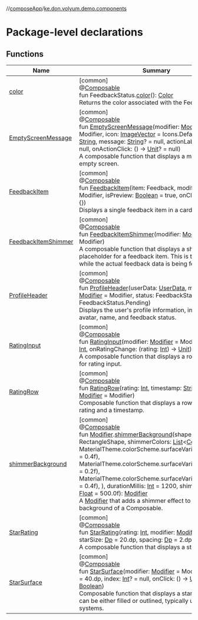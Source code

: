 //[composeApp](../../index.md)/[ke.don.volyum.demo.components](index.md)

# Package-level declarations

## Functions

| Name | Summary |
|---|---|
| [color](color.md) | [common]<br>@[Composable](https://developer.android.com/reference/kotlin/androidx/compose/runtime/Composable.html)<br>fun FeedbackStatus.[color](color.md)(): [Color](https://developer.android.com/reference/kotlin/androidx/compose/ui/graphics/Color.html)<br>Returns the color associated with the FeedbackStatus. |
| [EmptyScreenMessage](-empty-screen-message.md) | [common]<br>@[Composable](https://developer.android.com/reference/kotlin/androidx/compose/runtime/Composable.html)<br>fun [EmptyScreenMessage](-empty-screen-message.md)(modifier: [Modifier](https://developer.android.com/reference/kotlin/androidx/compose/ui/Modifier.html) = Modifier, icon: [ImageVector](https://developer.android.com/reference/kotlin/androidx/compose/ui/graphics/vector/ImageVector.html) = Icons.Default.Info, title: [String](https://kotlinlang.org/api/core/kotlin-stdlib/kotlin/-string/index.html), message: [String](https://kotlinlang.org/api/core/kotlin-stdlib/kotlin/-string/index.html)? = null, actionLabel: [String](https://kotlinlang.org/api/core/kotlin-stdlib/kotlin/-string/index.html)? = null, onActionClick: () -&gt; [Unit](https://kotlinlang.org/api/core/kotlin-stdlib/kotlin/-unit/index.html)? = null)<br>A composable function that displays a message for an empty screen. |
| [FeedbackItem](-feedback-item.md) | [common]<br>@[Composable](https://developer.android.com/reference/kotlin/androidx/compose/runtime/Composable.html)<br>fun [FeedbackItem](-feedback-item.md)(item: Feedback, modifier: [Modifier](https://developer.android.com/reference/kotlin/androidx/compose/ui/Modifier.html) = Modifier, isPreview: [Boolean](https://kotlinlang.org/api/core/kotlin-stdlib/kotlin/-boolean/index.html) = true, onClick: () -&gt; [Unit](https://kotlinlang.org/api/core/kotlin-stdlib/kotlin/-unit/index.html) = {})<br>Displays a single feedback item in a card format. |
| [FeedbackItemShimmer](-feedback-item-shimmer.md) | [common]<br>@[Composable](https://developer.android.com/reference/kotlin/androidx/compose/runtime/Composable.html)<br>fun [FeedbackItemShimmer](-feedback-item-shimmer.md)(modifier: [Modifier](https://developer.android.com/reference/kotlin/androidx/compose/ui/Modifier.html) = Modifier)<br>A composable function that displays a shimmer loading placeholder for a feedback item. This is typically used while the actual feedback data is being fetched. |
| [ProfileHeader](-profile-header.md) | [common]<br>@[Composable](https://developer.android.com/reference/kotlin/androidx/compose/runtime/Composable.html)<br>fun [ProfileHeader](-profile-header.md)(userData: [UserData](../ke.don.volyum.demo.models/-user-data/index.md), modifier: [Modifier](https://developer.android.com/reference/kotlin/androidx/compose/ui/Modifier.html) = Modifier, status: FeedbackStatus = FeedbackStatus.Pending)<br>Displays the user's profile information, including their avatar, name, and feedback status. |
| [RatingInput](-rating-input.md) | [common]<br>@[Composable](https://developer.android.com/reference/kotlin/androidx/compose/runtime/Composable.html)<br>fun [RatingInput](-rating-input.md)(modifier: [Modifier](https://developer.android.com/reference/kotlin/androidx/compose/ui/Modifier.html) = Modifier, rating: [Int](https://kotlinlang.org/api/core/kotlin-stdlib/kotlin/-int/index.html), onRatingChange: (rating: [Int](https://kotlinlang.org/api/core/kotlin-stdlib/kotlin/-int/index.html)) -&gt; [Unit](https://kotlinlang.org/api/core/kotlin-stdlib/kotlin/-unit/index.html))<br>A composable function that displays a row of 5 stars for rating input. |
| [RatingRow](-rating-row.md) | [common]<br>@[Composable](https://developer.android.com/reference/kotlin/androidx/compose/runtime/Composable.html)<br>fun [RatingRow](-rating-row.md)(rating: [Int](https://kotlinlang.org/api/core/kotlin-stdlib/kotlin/-int/index.html), timestamp: [String](https://kotlinlang.org/api/core/kotlin-stdlib/kotlin/-string/index.html), modifier: [Modifier](https://developer.android.com/reference/kotlin/androidx/compose/ui/Modifier.html) = Modifier)<br>Composable function that displays a row with a star rating and a timestamp. |
| [shimmerBackground](shimmer-background.md) | [common]<br>@[Composable](https://developer.android.com/reference/kotlin/androidx/compose/runtime/Composable.html)<br>fun [Modifier](https://developer.android.com/reference/kotlin/androidx/compose/ui/Modifier.html).[shimmerBackground](shimmer-background.md)(shape: [Shape](https://developer.android.com/reference/kotlin/androidx/compose/ui/graphics/Shape.html) = RectangleShape, shimmerColors: [List](https://kotlinlang.org/api/core/kotlin-stdlib/kotlin.collections/-list/index.html)&lt;[Color](https://developer.android.com/reference/kotlin/androidx/compose/ui/graphics/Color.html)&gt; = listOf(         MaterialTheme.colorScheme.surfaceVariant.copy(alpha = 0.4f),         MaterialTheme.colorScheme.surfaceVariant.copy(alpha = 0.2f),         MaterialTheme.colorScheme.surfaceVariant.copy(alpha = 0.4f),     ), durationMillis: [Int](https://kotlinlang.org/api/core/kotlin-stdlib/kotlin/-int/index.html) = 1200, shimmerWidth: [Float](https://kotlinlang.org/api/core/kotlin-stdlib/kotlin/-float/index.html) = 500.0f): [Modifier](https://developer.android.com/reference/kotlin/androidx/compose/ui/Modifier.html)<br>A [Modifier](https://developer.android.com/reference/kotlin/androidx/compose/ui/Modifier.html) that adds a shimmer effect to the background of a Composable. |
| [StarRating](-star-rating.md) | [common]<br>@[Composable](https://developer.android.com/reference/kotlin/androidx/compose/runtime/Composable.html)<br>fun [StarRating](-star-rating.md)(rating: [Int](https://kotlinlang.org/api/core/kotlin-stdlib/kotlin/-int/index.html), modifier: [Modifier](https://developer.android.com/reference/kotlin/androidx/compose/ui/Modifier.html) = Modifier, starSize: [Dp](https://developer.android.com/reference/kotlin/androidx/compose/ui/unit/Dp.html) = 20.dp, spacing: [Dp](https://developer.android.com/reference/kotlin/androidx/compose/ui/unit/Dp.html) = 2.dp)<br>A composable function that displays a star rating. |
| [StarSurface](-star-surface.md) | [common]<br>@[Composable](https://developer.android.com/reference/kotlin/androidx/compose/runtime/Composable.html)<br>fun [StarSurface](-star-surface.md)(modifier: [Modifier](https://developer.android.com/reference/kotlin/androidx/compose/ui/Modifier.html) = Modifier, size: [Dp](https://developer.android.com/reference/kotlin/androidx/compose/ui/unit/Dp.html) = 40.dp, index: [Int](https://kotlinlang.org/api/core/kotlin-stdlib/kotlin/-int/index.html)? = null, onClick: () -&gt; [Unit](https://kotlinlang.org/api/core/kotlin-stdlib/kotlin/-unit/index.html), filled: [Boolean](https://kotlinlang.org/api/core/kotlin-stdlib/kotlin/-boolean/index.html))<br>Composable function that displays a star icon, which can be either filled or outlined, typically used for rating systems. |